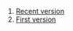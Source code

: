 1. [Recent version](https://github.com/sjbarlas/EL-PSY-CONGROO-Game/tree/master/Main)
2. [First version](https://github.com/sjbarlas/EL-PSY-CONGROO-Game/tree/master/EL_PSY_CONGROO)

